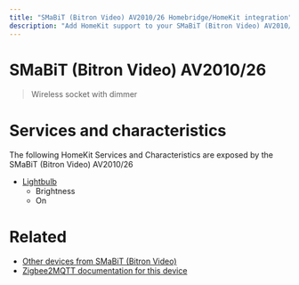 ```yaml
---
title: "SMaBiT (Bitron Video) AV2010/26 Homebridge/HomeKit integration"
description: "Add HomeKit support to your SMaBiT (Bitron Video) AV2010/26, using Homebridge, Zigbee2MQTT and homebridge-z2m."
---
```

<!---
This file has been GENERATED using src/docgen/docgen.ts
DO NOT EDIT THIS FILE MANUALLY!
-->
# SMaBiT (Bitron Video) AV2010/26
> Wireless socket with dimmer


# Services and characteristics
The following HomeKit Services and Characteristics are exposed by
the SMaBiT (Bitron Video) AV2010/26

* [Lightbulb](../../light.md)
  * Brightness
  * On


# Related
* [Other devices from SMaBiT (Bitron Video)](../index.md#smabit_bitron_video)
* [Zigbee2MQTT documentation for this device](https://www.zigbee2mqtt.io/devices/AV2010_26.html)